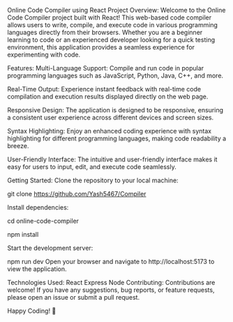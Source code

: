 Online Code Compiler using React
Project Overview:
Welcome to the Online Code Compiler project built with React! This web-based code compiler allows users to write, compile, and execute code in various programming languages directly from their browsers. Whether you are a beginner learning to code or an experienced developer looking for a quick testing environment, this application provides a seamless experience for experimenting with code.

Features:
Multi-Language Support: Compile and run code in popular programming languages such as JavaScript, Python, Java, C++, and more.

Real-Time Output: Experience instant feedback with real-time code compilation and execution results displayed directly on the web page.

Responsive Design: The application is designed to be responsive, ensuring a consistent user experience across different devices and screen sizes.

Syntax Highlighting: Enjoy an enhanced coding experience with syntax highlighting for different programming languages, making code readability a breeze.

User-Friendly Interface: The intuitive and user-friendly interface makes it easy for users to input, edit, and execute code seamlessly.

Getting Started:
Clone the repository to your local machine:


git clone https://github.com/Yash5467/Compiler

Install dependencies:

cd online-code-compiler

npm install

Start the development server:


npm run dev
Open your browser and navigate to http://localhost:5173 to view the application.

Technologies Used:
React
Express 
Node
Contributing:
Contributions are welcome! If you have any suggestions, bug reports, or feature requests, please open an issue or submit a pull request.


Happy Coding! 🚀





